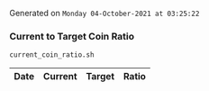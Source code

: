 Generated on `Monday 04-October-2021 at 03:25:22`

### Current to Target Coin Ratio
`current_coin_ratio.sh`

Date|Current|Target|Ratio
---|---|---|---
